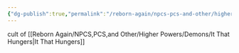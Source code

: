 ```yaml
---
{"dg-publish":true,"permalink":"/reborn-again/npcs-pcs-and-other/higher-powers/demons/cults/believers-of-the-third-arm/"}
---
```


cult of [[Reborn Again/NPCS,PCS,and Other/Higher Powers/Demons/It That Hungers\|It That Hungers]]